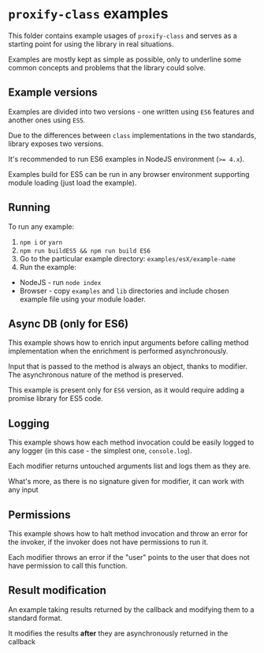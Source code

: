 # `proxify-class` examples

This folder contains example usages of `proxify-class` and serves as a starting point for using the library in real situations.

Examples are mostly kept as simple as possible, only to underline some common concepts and problems that the library could solve.

## Example versions

Examples are divided into two versions - one written using `ES6` features and another ones using `ES5`.

Due to the differences between `class` implementations in the two standards, library exposes two versions.

It's recommended to run ES6 examples in NodeJS environment (`>= 4.x`).

Examples build for ES5 can be run in any browser environment supporting module loading (just load the example).

## Running

To run any example:

1. `npm i` or `yarn`
2. `npm run buildES5 && npm run build ES6`
3. Go to the particular example directory: `examples/esX/example-name`
4. Run the example:
  - NodeJS - run `node index`
  - Browser - copy `examples` and `lib` directories and include chosen example file using your module loader.

## Async DB (only for ES6)

This example shows how to enrich input arguments before calling method implementation when the enrichment is performed asynchronously.

Input that is passed to the method is always an object, thanks to modifier. The asynchronous nature of the method is preserved.

This example is present only for `ES6` version, as it would require adding a promise library for ES5 code.

## Logging

This example shows how each method invocation could be easily logged to any logger (in this case - the simplest one, `console.log`).

Each modifier returns untouched arguments list and logs them as they are.

What's more, as there is no signature given for modifier, it can work with any input

## Permissions

This example shows how to halt method invocation and throw an error for the invoker, if the invoker does not have permissions to run it.

Each modifier throws an error if the "user" points to the user that does not have permission to call this function.

## Result modification

An example taking results returned by the callback and modifying them to a standard format.

It modifies the results **after** they are asynchronously returned in the callback
